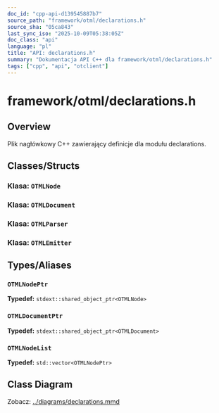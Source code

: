 ```yaml
---
doc_id: "cpp-api-d139545887b7"
source_path: "framework/otml/declarations.h"
source_sha: "05ca843"
last_sync_iso: "2025-10-09T05:38:05Z"
doc_class: "api"
language: "pl"
title: "API: declarations.h"
summary: "Dokumentacja API C++ dla framework/otml/declarations.h"
tags: ["cpp", "api", "otclient"]
---
```


# framework/otml/declarations.h

## Overview

Plik nagłówkowy C++ zawierający definicje dla modułu declarations.

## Classes/Structs

### Klasa: `OTMLNode`

### Klasa: `OTMLDocument`

### Klasa: `OTMLParser`

### Klasa: `OTMLEmitter`

## Types/Aliases

### `OTMLNodePtr`

**Typedef:** `stdext::shared_object_ptr<OTMLNode>`

### `OTMLDocumentPtr`

**Typedef:** `stdext::shared_object_ptr<OTMLDocument>`

### `OTMLNodeList`

**Typedef:** `std::vector<OTMLNodePtr>`

## Class Diagram

Zobacz: [../diagrams/declarations.mmd](../diagrams/declarations.mmd)
